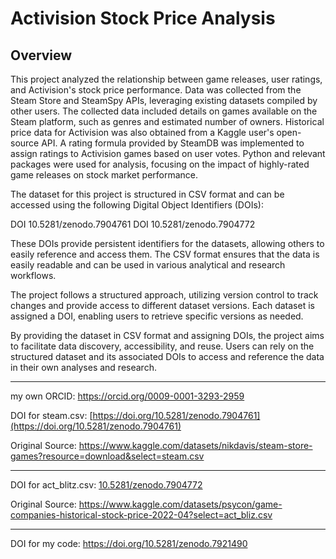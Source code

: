 # Activision Stock Price Analysis 

**Overview**
---
This project analyzed the relationship between game releases, user ratings, and Activision's stock price performance. Data was collected from the Steam Store and SteamSpy APIs, leveraging existing datasets compiled by other users. The collected data included details on games available on the Steam platform, such as genres and estimated number of owners. Historical price data for Activision was also obtained from a Kaggle user's open-source API. A rating formula provided by SteamDB was implemented to assign ratings to Activision games based on user votes. 
Python and relevant packages were used for analysis, focusing on the impact of highly-rated game releases on stock market performance.

The dataset for this project is structured in CSV format and can be accessed using the following Digital Object Identifiers (DOIs):

DOI 10.5281/zenodo.7904761
DOI 10.5281/zenodo.7904772

These DOIs provide persistent identifiers for the datasets, allowing others to easily reference and access them. The CSV format ensures that the data is easily readable and can be used in various analytical and research workflows.

The project follows a structured approach, utilizing version control to track changes and provide access to different dataset versions. Each dataset is assigned a DOI, enabling users to retrieve specific versions as needed.

By providing the dataset in CSV format and assigning DOIs, the project aims to facilitate data discovery, accessibility, and reuse. Users can rely on the structured dataset and its associated DOIs to access and reference the data in their own analyses and research.


---

my own ORCID: https://orcid.org/0009-0001-3293-2959

DOI for steam.csv: [https://doi.org/10.5281/zenodo.7904761](https://doi.org/10.5281/zenodo.7904761)

Original Source: https://www.kaggle.com/datasets/nikdavis/steam-store-games?resource=download&select=steam.csv

---

DOI for act_blitz.csv: [10.5281/zenodo.7904772](https://doi.org/10.5281/zenodo.7904772)

Original Source: https://www.kaggle.com/datasets/psycon/game-companies-historical-stock-price-2022-04?select=act_bliz.csv

---
DOI for my code: https://doi.org/10.5281/zenodo.7921490
